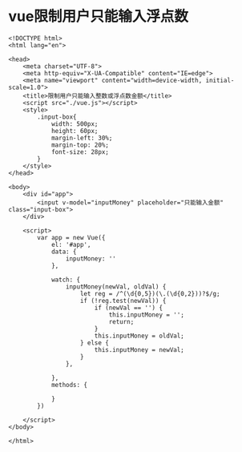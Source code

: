 # vue限制用户只能输入浮点数

	<!DOCTYPE html>
	<html lang="en">
	
	<head>
	    <meta charset="UTF-8">
	    <meta http-equiv="X-UA-Compatible" content="IE=edge">
	    <meta name="viewport" content="width=device-width, initial-scale=1.0">
	    <title>限制用户只能输入整数或浮点数金额</title>
	    <script src="./vue.js"></script>
	    <style>
	        .input-box{
	            width: 500px;
	            height: 60px;
	            margin-left: 30%;
	            margin-top: 20%;
	            font-size: 28px;
	        }
	    </style>
	</head>
	
	<body>
	    <div id="app">
	        <input v-model="inputMoney" placeholder="只能输入金额" class="input-box">
	    </div>
	
	    <script>
	        var app = new Vue({
	            el: '#app',
	            data: {
	                inputMoney: ''
	            },
	
	            watch: {
	                inputMoney(newVal, oldVal) {
	                    let reg = /^(\d{0,5})(\.(\d{0,2}))?$/g;
	                    if (!reg.test(newVal)) {
	                        if (newVal == '') {
	                            this.inputMoney = '';
	                            return;
	                        }
	                        this.inputMoney = oldVal;
	                    } else {
	                        this.inputMoney = newVal;
	                    }
	                },
	                
	            },
	            methods: {
	
	            }
	        })
	
	    </script>
	</body>
	
	</html>